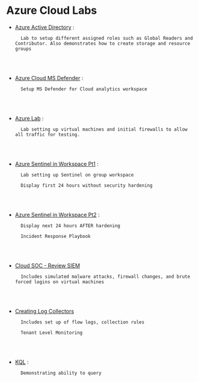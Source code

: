 # Azure Cloud Labs

- [Azure Active Directory](/azureActiveDirectory.md) :

        Lab to setup different assigned roles such as Global Readers and Contributor. Also demonstrates how to create storage and resource groups

<br>
<br>

- [Azure Cloud MS Defender](/cloudMSDefender.md) :

        Setup MS Defender for Cloud analytics workspace

<br>
<br>

- [Azure Lab](/azureLab.md) :

        Lab setting up virtual machines and initial firewalls to allow all traffic for testing.

<br>
<br>

- [Azure Sentinel in Workspace Pt1](/azureSentinel.md) :

        Lab setting up Sentinel on group workspace

        Display first 24 hours without security hardening

<br>
<br>

- [Azure Sentinel in Workspace Pt2](/azureSentinelHardening.md) :

        Display next 24 hours AFTER hardening

        Incident Response Playbook

<br>
<br>

- [Cloud SOC - Review SIEM](/azureSentinelAlerts.md)

        Includes simulated malware attacks, firewall changes, and brute forced logins on virtual machines

<br>
<br>

- [Creating Log Collectors](/LogCollection.md)

        Includes set up of flow logs, collection rules

        Tenant Level Monitoring

<br>
<br>

- [KQL](/KQL.md) :

        Demonstrating ability to query
